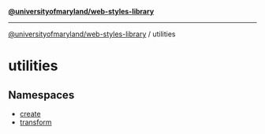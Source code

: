 [**@universityofmaryland/web-styles-library**](../README.md)

***

[@universityofmaryland/web-styles-library](../README.md) / utilities

# utilities

## Namespaces

- [create](namespaces/create/README.md)
- [transform](namespaces/transform/README.md)
